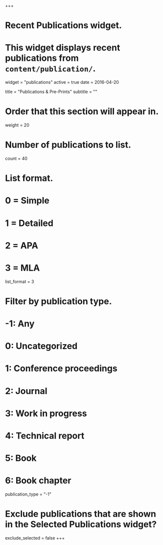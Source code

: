 +++
# Recent Publications widget.
# This widget displays recent publications from `content/publication/`.
widget = "publications"
active = true
date = 2016-04-20

title = "Publications & Pre-Prints"
subtitle = ""

# Order that this section will appear in.
weight = 20

# Number of publications to list.
count = 40

# List format.
#   0 = Simple
#   1 = Detailed
#   2 = APA
#   3 = MLA
list_format = 3

# Filter by publication type.
# -1: Any
#  0: Uncategorized
#  1: Conference proceedings
#  2: Journal
#  3: Work in progress
#  4: Technical report
#  5: Book
#  6: Book chapter
publication_type = "-1"

# Exclude publications that are shown in the Selected Publications widget?
exclude_selected = false
+++

